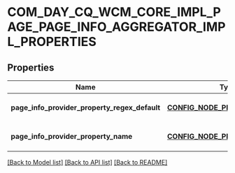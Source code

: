 # COM_DAY_CQ_WCM_CORE_IMPL_PAGE_PAGE_INFO_AGGREGATOR_IMPL_PROPERTIES

## Properties
Name | Type | Description | Notes
------------ | ------------- | ------------- | -------------
**page_info_provider_property_regex_default** | [**CONFIG_NODE_PROPERTY_STRING**](configNodePropertyString.md) |  | [optional] [default to null]
**page_info_provider_property_name** | [**CONFIG_NODE_PROPERTY_STRING**](configNodePropertyString.md) |  | [optional] [default to null]

[[Back to Model list]](../README.md#documentation-for-models) [[Back to API list]](../README.md#documentation-for-api-endpoints) [[Back to README]](../README.md)


